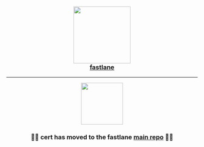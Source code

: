 
<h3 align="center">
  <a href="https://github.com/fastlane/fastlane">
    <img src="https://raw.githubusercontent.com/fastlane/fastlane/master/fastlane/assets/fastlane.png" width="150" />
    <br />
    fastlane
  </a>
</h3>

------

<p align="center">
  <img src="https://raw.githubusercontent.com/fastlane/fastlane/master/cert/assets/cert.png" height="110">
</p>

<h3 align="center">💎🚀 <b>cert</b> has moved to the <b>fastlane</b> <a href='https://github.com/fastlane/fastlane/tree/master/cert'>main repo</a> 🚀💎</h2>
